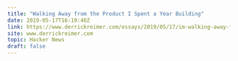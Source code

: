 ```yaml
---
title: "Walking Away from the Product I Spent a Year Building"
date: 2019-05-17T16:19:40Z
link: https://www.derrickreimer.com/essays/2019/05/17/im-walking-away-from-the-product-i-spent-a-year-building.html?utm_medium=RSS&utm_source=hune
site: www.derrickreimer.com
topic: Hacker News
draft: false
---
```

